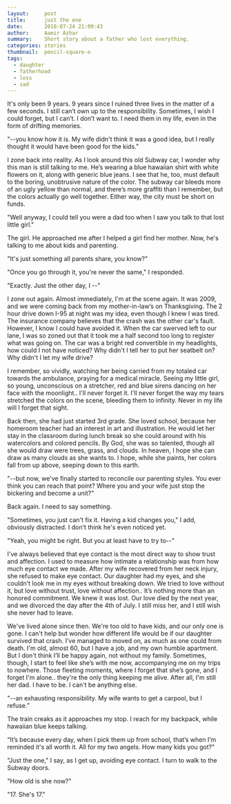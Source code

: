 ```yaml
---
layout:     post
title:      just the one
date:       2018-07-24 21:09:43
author:     Aamir Azhar
summary:    Short story about a father who lost everything.
categories: stories
thumbnail:  pencil-square-o
tags:
  - daughter
  - fatherhood
  - loss
  - sad
---
```

It's only been 9 years. 9 years since I ruined three lives in the matter of a few seconds. I still can’t own up to the responsibility. Sometimes, I wish I could forget, but I can’t. I don’t want to. I need them in my life, even in the form of drifting memories.

"--you know how it is. My wife didn't think it was a good idea, but I really thought it would have been good for the kids."

I zone back into reality. As I look around this old Subway car, I wonder why this man is still talking to me. He’s wearing a blue hawaiian shirt with white flowers on it, along with generic blue jeans. I see that he, too, must default to the boring, unobtrusive nature of the color. The subway car bleeds more of an ugly yellow than normal, and there’s more graffiti than I remember, but the colors actually go well together. Either way, the city must be short on funds.

"Well anyway, I could tell you were a dad too when I saw you talk to that lost little girl."

The girl. He approached me after I helped a girl find her mother. Now, he's talking to me about kids and parenting.

"It's just something all parents share, you know?"

"Once you go through it, you're never the same," I responded.

"Exactly. Just the other day, I --"

I zone out again. Almost immediately, I'm at the scene again. It was 2009, and we were coming back from my mother-in-law’s on Thanksgiving. The 2 hour drive down I-95 at night was my idea, even though I knew I was tired. The insurance company believes that the crash was the other car's fault. However, I know I could have avoided it. When the car swerved left to our lane, I was so zoned out that it took me a half second too long to register what was going on. The car was a bright red convertible in my headlights, how could I not have noticed? Why didn't I tell her to put her seatbelt on? Why didn't I let my wife drive?

I remember, so vividly, watching her being carried from my totaled car towards the ambulance, praying for a medical miracle. Seeing my little girl, so young, unconscious on a stretcher, red and blue sirens dancing on her face with the moonlight.. I'll never forget it. I'll never forget the way my tears stretched the colors on the scene, bleeding them to infinity. Never in my life will I forget that sight.

Back then, she had just started 3rd grade. She loved school, because her homeroom teacher had an interest in art and illustration. He would let her stay in the classroom during lunch break so she could around with his watercolors and colored pencils. By God, she was so talented, though all she would draw were trees, grass, and clouds. In heaven, I hope she can draw as many clouds as she wants to. I hope, while she paints, her colors fall from up above, seeping down to this earth.

"--but now, we've finally started to reconcile our parenting styles. You ever think you can reach that point? Where you and your wife just stop the bickering and become a unit?"

Back again. I need to say something.

"Sometimes, you just can't fix it. Having a kid changes you," I add, obviously distracted. I don't think he's even noticed yet.

"Yeah, you might be right. But you at least have to try to--"

I've always believed that eye contact is the most direct way to show trust and affection. I used to measure how intimate a relationship was from how much eye contact we made. After my wife recovered from her neck injury, she refused to make eye contact. Our daughter had my eyes, and she couldn't look me in my eyes without breaking down. We tried to love without it, but love without trust, love without affection.. It’s nothing more than an honored commitment. We knew it was lost. Our love died by the next year, and we divorced the day after the 4th of July. I still miss her, and I still wish she never had to leave.

We've lived alone since then. We're too old to have kids, and our only one is gone. I can't help but wonder how different life would be if our daughter survived that crash. I’ve managed to moved on, as much as one could from death. I'm old, almost 60, but I have a job, and my own humble apartment. But I don't think I’ll be happy again, not without my family. Sometimes, though, I start to feel like she’s with me now, accompanying me on my trips to nowhere. Those fleeting moments, where I forget that she’s gone, and I forget I'm alone.. they're the only thing keeping me alive. After all, I'm still her dad. I have to be. I can't be anything else.

"--an exhausting responsibility. My wife wants to get a carpool, but I refuse.”

The train creaks as it approaches my stop. I reach for my backpack, while hawaiian blue keeps talking.

“It’s because every day, when I pick them up from school, that’s when I’m reminded it's all worth it. All for my two angels. How many kids you got?"

"Just the one," I say, as I get up, avoiding eye contact. I turn to walk to the Subway doors.

"How old is she now?"

"17. She's 17."

